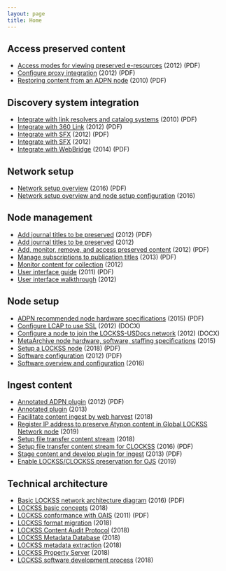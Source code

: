 ```yaml
---
layout: page
title: Home
---
```


## Access preserved content<a id="access_preserved_content"></a>
* [Access modes for viewing preserved e-resources](https://web.stanford.edu/group/lockss/documentation/Providing_Access_with_LOCKSS_Boxes.pdf) (2012) (PDF)
* [Configure proxy integration](https://web.stanford.edu/group/lockss/documentation/Proxy_Integration.pdf) (2012) (PDF)
* [Restoring content from an ADPN node](http://www.adpn.org/docs/pdf/UA_LOCKSS_restoration_documentation.pdf) (2010) (PDF)

## Discovery system integration<a id="discovery_system_integration"></a>
* [Integrate with link resolvers and catalog systems](https://web.stanford.edu/group/lockss/documentation/Accessing_LOCKSS_Content_through_OPACs_and_Link_Resolvers.pdf) (2010) (PDF)
* [Integrate with 360 Link](https://web.stanford.edu/group/lockss/documentation/LOCKSS_and_360_Link_Integration_Guide.pdf) (2012) (PDF)
* [Integrate with SFX](https://web.stanford.edu/group/lockss/documentation/SFX_Integration_Guide.pdf) (2012) (PDF)
* [Integrate with SFX](https://vimeo.com/30661065) (2012)
* [Integrate with WebBridge](https://web.stanford.edu/group/lockss/documentation/WebBridge_LR_Integration_Guide.pdf) (2014) (PDF)

## Network setup<a id="network_setup"></a>
* [Network setup overview](https://web.stanford.edu/group/lockss/documentation/How_to_set_up_a_Private_LOCKSS_Network_(PLN).pdf) (2016) (PDF)
* [Network setup overview and node setup configuration](https://web.archive.org/web/20181214210425/https://plnwiki.lockss.org/index.php?title=LOCKSS_Technical_Manual) (2016)

## Node management<a id="node_management"></a>
* [Add journal titles to be preserved](https://web.stanford.edu/group/lockss/documentation/Adding_Titles.pdf) (2012) (PDF)
* [Add journal titles to be preserved](https://www.youtube.com/watch?v=LNujd_mEHW8) (2012)
* [Add, monitor, remove, and access preserved content](http://www.lockssalliance.ac.uk/files/2012/01/LOCKSS_Quick_Start_Reference_v1.2.pdf) (2012) (PDF)
* [Manage subscriptions to publication titles](https://web.stanford.edu/group/lockss/documentation/Subscription_Administration_Guide.pdf) (2013) (PDF)
* [Monitor content for collection](https://www.youtube.com/watch?v=_iicceVKKFw) (2012)
* [User interface guide](https://www.metaarchive.org/public/resources/Lockss_UI_Guide.pdf) (2011) (PDF)
* [User interface walkthrough](https://www.youtube.com/watch?v=aZe75OMdisM) (2012)

## Node setup<a id="node_setup"></a>
* [ADPN recommended node hardware specifications](http://www.adpn.org/docs/pdf/ADPNet_Technical_Specifications.pdf) (2015) (PDF)
* [Configure LCAP to use SSL](https://web.stanford.edu/group/lockss/documentation/LCAP_over_SSL.docx) (2012) (DOCX)
* [Configure a node to join the LOCKSS-USDocs network](https://web.stanford.edu/group/lockss/documentation/U.S._Documents_Private_LOCKSS_Network_Configuration.docx) (2012) (DOCX)
* [MetaArchive node hardware, software, staffing specifications](https://metaarchive.org/wp-content/uploads/2017/03/ma_technicalspecifications.pdf) (2015)
* [Setup a LOCKSS node](https://web.stanford.edu/group/lockss/documentation/LOCKSS_Node_Setup_Guide.pdf) (2018) (PDF)
* [Software configuration](https://web.stanford.edu/group/lockss/documentation/LOCKSS_Network_Administration.pdf) (2012) (PDF)
* [Software overview and configuration](http://www.adpn.org/wiki/LOCKSS_Software) (2016)

## Ingest content<a id="ingest_content"></a>
* [Annotated ADPN plugin](http://www.adpn.org/docs/pdf/ADPNAnnotation.pdf) (2012) (PDF)
* [Annotated plugin](https://web.archive.org/web/20181214212756/https://plnwiki.lockss.org/index.php?title=Plugins/Plugin_XML_Format) (2013)
* [Facilitate content ingest by web harvest](web-harvest-guidelines.md) (2018)
* [Register IP address to preserve Atypon content in Global LOCKSS Network node](atypon-publishers-gln.md) (2019)
* [Setup file transfer content stream](file-transfer-guidelines.md) (2018)
* [Setup file transfer content stream for CLOCKSS](https://www.clockss.org/clocksswiki/files/File_Transfer_Guidelines_-_CLOCKSS.pdf) (2016) (PDF)
* [Stage content and develop plugin for ingest](http://www.adpn.org/docs/pdf/LOCKSS_Step_By_Step_Guide.pdf) (2013) (PDF)
* [Enable LOCKSS/CLOCKSS preservation for OJS](ojs-setup-instructions.md) (2019)

## Technical architecture<a id="technical_architecture"></a>
* [Basic LOCKSS network architecture diagram](https://web.stanford.edu/group/lockss/documentation/generic_PLN_architecture.pdf) (2016) (PDF)
* [LOCKSS basic concepts](http://documents.clockss.org/index.php?title=LOCKSS:_Basic_Concepts) (2018)
* [LOCKSS conformance with OAIS](https://web.stanford.edu/group/lockss/documentation/Formal_statement_Of_Conformance_to_ISO_14721-2001.pdf) (2011) (PDF)
* [LOCKSS format migration](http://documents.clockss.org/index.php?title=LOCKSS:_Format_Migration) (2018)
* [LOCKSS Content Audit Protocol](http://documents.clockss.org/index.php?title=LOCKSS:_Polling_and_Repair_Protocol) (2018)
* [LOCKSS Metadata Database](http://documents.clockss.org/index.php?title=LOCKSS:_Metadata_Database) (2018)
* [LOCKSS metadata extraction](http://documents.clockss.org/index.php?title=LOCKSS:_Extracting_Bibliographic_Metadata) (2018)
* [LOCKSS Property Server](http://documents.clockss.org/index.php?title=LOCKSS:_Property_Server_Operations) (2018)
* [LOCKSS software development process](http://documents.clockss.org/index.php?title=LOCKSS:_Software_Development_Process) (2018)
